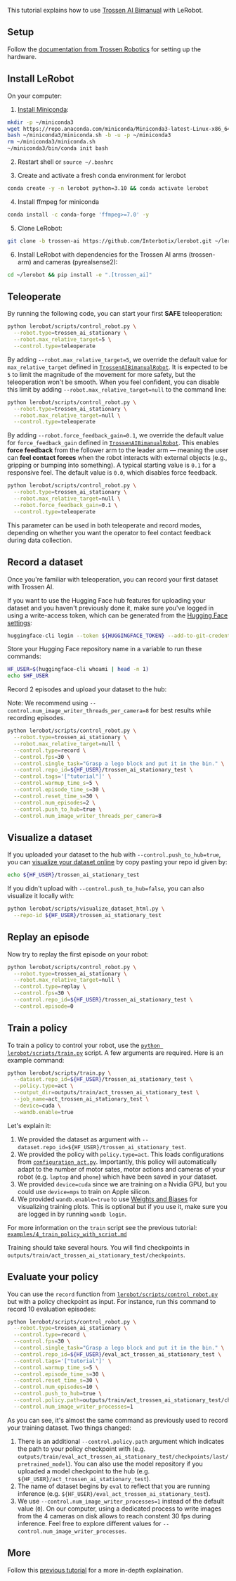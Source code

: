 This tutorial explains how to use [Trossen AI Bimanual](https://www.trossenrobotics.com/stationary-ai) with LeRobot.

## Setup

Follow the [documentation from Trossen Robotics](https://docs.trossenrobotics.com/trossen_arm/main/getting_started/hardware_setup.html) for setting up the hardware.


## Install LeRobot

On your computer:

1. [Install Miniconda](https://docs.anaconda.com/miniconda/#quick-command-line-install):
```bash
mkdir -p ~/miniconda3
wget https://repo.anaconda.com/miniconda/Miniconda3-latest-Linux-x86_64.sh -O ~/miniconda3/miniconda.sh
bash ~/miniconda3/miniconda.sh -b -u -p ~/miniconda3
rm ~/miniconda3/miniconda.sh
~/miniconda3/bin/conda init bash
```

2. Restart shell or `source ~/.bashrc`

3. Create and activate a fresh conda environment for lerobot
```bash
conda create -y -n lerobot python=3.10 && conda activate lerobot
```

4. Install ffmpeg for miniconda
```bash
conda install -c conda-forge 'ffmpeg>=7.0' -y
```

5. Clone LeRobot:
```bash
git clone -b trossen-ai https://github.com/Interbotix/lerobot.git ~/lerobot
```

6. Install LeRobot with dependencies for the Trossen AI arms (trossen-arm) and cameras (pyrealsense2):

```bash
cd ~/lerobot && pip install -e ".[trossen_ai]"
```

## Teleoperate

By running the following code, you can start your first **SAFE** teleoperation:
```bash
python lerobot/scripts/control_robot.py \
  --robot.type=trossen_ai_stationary \
  --robot.max_relative_target=5 \
  --control.type=teleoperate
```

By adding `--robot.max_relative_target=5`, we override the default value for `max_relative_target` defined in [`TrossenAIBimanualRobot`](../lerobot/common/robot_devices/robots/configs.py). It is expected to be `5` to limit the magnitude of the movement for more safety, but the teleoperation won't be smooth. When you feel confident, you can disable this limit by adding `--robot.max_relative_target=null` to the command line:

```bash
python lerobot/scripts/control_robot.py \
  --robot.type=trossen_ai_stationary \
  --robot.max_relative_target=null \
  --control.type=teleoperate
```

By adding `--robot.force_feedback_gain=0.1`, we override the default value for `force_feedback_gain` defined in [`TrossenAIBimanualRobot`](../lerobot/common/robot_devices/robots/configs.py). This enables **force feedback** from the follower arm to the leader arm — meaning the user can **feel contact forces** when the robot interacts with external objects (e.g., gripping or bumping into something). A typical starting value is `0.1` for a responsive feel. The default value is `0.0`, which disables force feedback.

```bash
python lerobot/scripts/control_robot.py \
  --robot.type=trossen_ai_stationary \
  --robot.max_relative_target=null \
  --robot.force_feedback_gain=0.1 \
  --control.type=teleoperate
```
This parameter can be used in both teleoperate and record modes, depending on whether you want the operator to feel contact feedback during data collection.

## Record a dataset

Once you're familiar with teleoperation, you can record your first dataset with Trossen AI.

If you want to use the Hugging Face hub features for uploading your dataset and you haven't previously done it, make sure you've logged in using a write-access token, which can be generated from the [Hugging Face settings](https://huggingface.co/settings/tokens):

```bash
huggingface-cli login --token ${HUGGINGFACE_TOKEN} --add-to-git-credential
```

Store your Hugging Face repository name in a variable to run these commands:

```bash
HF_USER=$(huggingface-cli whoami | head -n 1)
echo $HF_USER
```

Record 2 episodes and upload your dataset to the hub:

Note: We recommend using `--control.num_image_writer_threads_per_camera=8` for best results while recording episodes.

```bash
python lerobot/scripts/control_robot.py \
  --robot.type=trossen_ai_stationary \
  --robot.max_relative_target=null \
  --control.type=record \
  --control.fps=30 \
  --control.single_task="Grasp a lego block and put it in the bin." \
  --control.repo_id=${HF_USER}/trossen_ai_stationary_test \
  --control.tags='["tutorial"]' \
  --control.warmup_time_s=5 \
  --control.episode_time_s=30 \
  --control.reset_time_s=30 \
  --control.num_episodes=2 \
  --control.push_to_hub=true \
  --control.num_image_writer_threads_per_camera=8
```

## Visualize a dataset

If you uploaded your dataset to the hub with `--control.push_to_hub=true`, you can [visualize your dataset online](https://huggingface.co/spaces/lerobot/visualize_dataset) by copy pasting your repo id given by:
```bash
echo ${HF_USER}/trossen_ai_stationary_test
```

If you didn't upload with `--control.push_to_hub=false`, you can also visualize it locally with:
```bash
python lerobot/scripts/visualize_dataset_html.py \
  --repo-id ${HF_USER}/trossen_ai_stationary_test
```

## Replay an episode


Now try to replay the first episode on your robot:
```bash
python lerobot/scripts/control_robot.py \
  --robot.type=trossen_ai_stationary \
  --robot.max_relative_target=null \
  --control.type=replay \
  --control.fps=30 \
  --control.repo_id=${HF_USER}/trossen_ai_stationary_test \
  --control.episode=0
```

## Train a policy

To train a policy to control your robot, use the [`python lerobot/scripts/train.py`](../lerobot/scripts/train.py) script. A few arguments are required. Here is an example command:
```bash
python lerobot/scripts/train.py \
  --dataset.repo_id=${HF_USER}/trossen_ai_stationary_test \
  --policy.type=act \
  --output_dir=outputs/train/act_trossen_ai_stationary_test \
  --job_name=act_trossen_ai_stationary_test \
  --device=cuda \
  --wandb.enable=true
```

Let's explain it:
1. We provided the dataset as argument with `--dataset.repo_id=${HF_USER}/trossen_ai_stationary_test`.
2. We provided the policy with `policy.type=act`. This loads configurations from [`configuration_act.py`](../lerobot/common/policies/act/configuration_act.py). Importantly, this policy will automatically adapt to the number of motor sates, motor actions and cameras of your robot (e.g. `laptop` and `phone`) which have been saved in your dataset.
4. We provided `device=cuda` since we are training on a Nvidia GPU, but you could use `device=mps` to train on Apple silicon.
5. We provided `wandb.enable=true` to use [Weights and Biases](https://docs.wandb.ai/quickstart) for visualizing training plots. This is optional but if you use it, make sure you are logged in by running `wandb login`.

For more information on the `train` script see the previous tutorial: [`examples/4_train_policy_with_script.md`](../examples/4_train_policy_with_script.md)

Training should take several hours. You will find checkpoints in `outputs/train/act_trossen_ai_stationary_test/checkpoints`.

## Evaluate your policy

You can use the `record` function from [`lerobot/scripts/control_robot.py`](../lerobot/scripts/control_robot.py) but with a policy checkpoint as input. For instance, run this command to record 10 evaluation episodes:
```bash
python lerobot/scripts/control_robot.py \
  --robot.type=trossen_ai_stationary \
  --control.type=record \
  --control.fps=30 \
  --control.single_task="Grasp a lego block and put it in the bin." \
  --control.repo_id=${HF_USER}/eval_act_trossen_ai_stationary_test \
  --control.tags='["tutorial"]' \
  --control.warmup_time_s=5 \
  --control.episode_time_s=30 \
  --control.reset_time_s=30 \
  --control.num_episodes=10 \
  --control.push_to_hub=true \
  --control.policy.path=outputs/train/act_trossen_ai_stationary_test/checkpoints/last/pretrained_model \
  --control.num_image_writer_processes=1
```

As you can see, it's almost the same command as previously used to record your training dataset. Two things changed:
1. There is an additional `--control.policy.path` argument which indicates the path to your policy checkpoint with  (e.g. `outputs/train/eval_act_trossen_ai_stationary_test/checkpoints/last/pretrained_model`). You can also use the model repository if you uploaded a model checkpoint to the hub (e.g. `${HF_USER}/act_trossen_ai_stationary_test`).
2. The name of dataset begins by `eval` to reflect that you are running inference (e.g. `${HF_USER}/eval_act_trossen_ai_stationary_test`).
3. We use `--control.num_image_writer_processes=1` instead of the default value (`0`). On our computer, using a dedicated process to write images from the 4 cameras on disk allows to reach constent 30 fps during inference. Feel free to explore different values for `--control.num_image_writer_processes`.

## More

Follow this [previous tutorial](https://github.com/huggingface/lerobot/blob/main/examples/7_get_started_with_real_robot.md#4-train-a-policy-on-your-data) for a more in-depth explaination.

